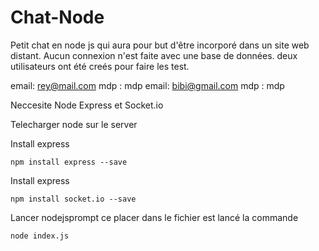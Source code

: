 # Chat-Node

Petit chat en node js qui aura pour but d'être incorporé dans un site web distant.
Aucun connexion n'est faite avec une base de données. deux utilisateurs ont été creés pour faire les test.


email: rey@mail.com mdp : mdp 
email: bibi@gmail.com mdp : mdp


Neccesite Node Express et Socket.io

Telecharger node sur le server 


Install express 
```
npm install express --save
```

Install express 
```
npm install socket.io --save
```

Lancer nodejsprompt ce placer dans le fichier est lancé la commande

```
node index.js
```
